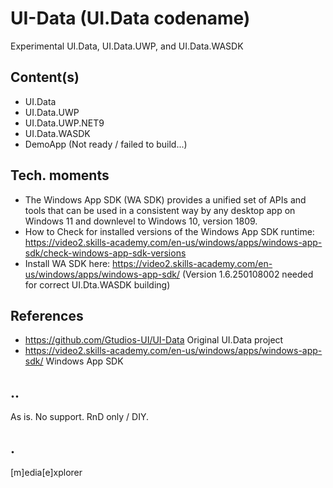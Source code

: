 # UI-Data (UI.Data codename)
Experimental UI.Data, UI.Data.UWP, and UI.Data.WASDK

## Content(s)
- UI.Data
- UI.Data.UWP
- UI.Data.UWP.NET9
- UI.Data.WASDK
- DemoApp (Not ready / failed to build...)

## Tech. moments
- The Windows App SDK (WA SDK) provides a unified set of APIs and tools that can be used in a consistent way by any desktop app on Windows 11 and downlevel to Windows 10, version 1809.
- How to Check for installed versions of the Windows App SDK runtime: https://video2.skills-academy.com/en-us/windows/apps/windows-app-sdk/check-windows-app-sdk-versions
- Install WA SDK here: https://video2.skills-academy.com/en-us/windows/apps/windows-app-sdk/ (Version 1.6.250108002 needed for correct UI.Dta.WASDK building)

## References
- https://github.com/Gtudios-UI/UI-Data Original UI.Data project
- https://video2.skills-academy.com/en-us/windows/apps/windows-app-sdk/ Windows App SDK

## ..
As is. No support. RnD only / DIY.

## .
[m]edia[e]xplorer
